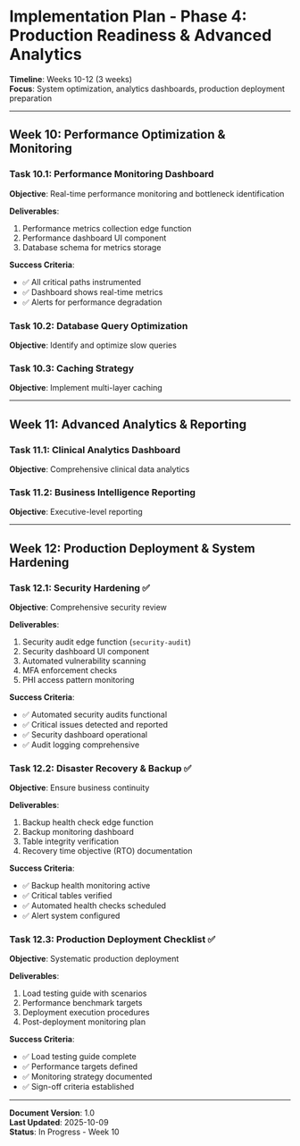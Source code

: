 # Implementation Plan - Phase 4: Production Readiness & Advanced Analytics

**Timeline**: Weeks 10-12 (3 weeks)  
**Focus**: System optimization, analytics dashboards, production deployment preparation

---

## Week 10: Performance Optimization & Monitoring

### Task 10.1: Performance Monitoring Dashboard
**Objective**: Real-time performance monitoring and bottleneck identification

**Deliverables**:
1. Performance metrics collection edge function
2. Performance dashboard UI component
3. Database schema for metrics storage

**Success Criteria**:
- ✅ All critical paths instrumented
- ✅ Dashboard shows real-time metrics
- ✅ Alerts for performance degradation

### Task 10.2: Database Query Optimization
**Objective**: Identify and optimize slow queries

### Task 10.3: Caching Strategy
**Objective**: Implement multi-layer caching

---

## Week 11: Advanced Analytics & Reporting

### Task 11.1: Clinical Analytics Dashboard
**Objective**: Comprehensive clinical data analytics

### Task 11.2: Business Intelligence Reporting
**Objective**: Executive-level reporting

---

## Week 12: Production Deployment & System Hardening

### Task 12.1: Security Hardening ✅
**Objective**: Comprehensive security review

**Deliverables**:
1. Security audit edge function (`security-audit`)
2. Security dashboard UI component
3. Automated vulnerability scanning
4. MFA enforcement checks
5. PHI access pattern monitoring

**Success Criteria**:
- ✅ Automated security audits functional
- ✅ Critical issues detected and reported
- ✅ Security dashboard operational
- ✅ Audit logging comprehensive

### Task 12.2: Disaster Recovery & Backup ✅
**Objective**: Ensure business continuity

**Deliverables**:
1. Backup health check edge function
2. Backup monitoring dashboard
3. Table integrity verification
4. Recovery time objective (RTO) documentation

**Success Criteria**:
- ✅ Backup health monitoring active
- ✅ Critical tables verified
- ✅ Automated health checks scheduled
- ✅ Alert system configured

### Task 12.3: Production Deployment Checklist ✅
**Objective**: Systematic production deployment

**Deliverables**:
1. Load testing guide with scenarios
2. Performance benchmark targets
3. Deployment execution procedures
4. Post-deployment monitoring plan

**Success Criteria**:
- ✅ Load testing guide complete
- ✅ Performance targets defined
- ✅ Monitoring strategy documented
- ✅ Sign-off criteria established

---

**Document Version**: 1.0  
**Last Updated**: 2025-10-09  
**Status**: In Progress - Week 10
